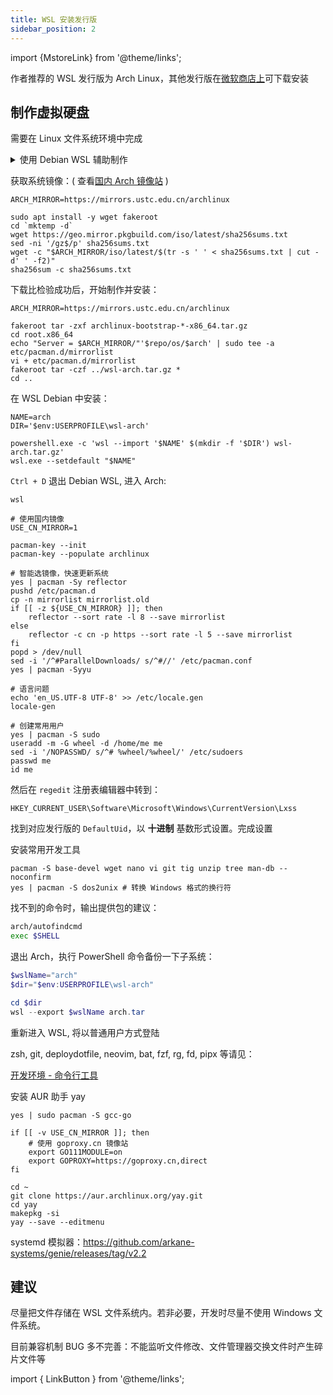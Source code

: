 ```yaml
---
title: WSL 安装发行版
sidebar_position: 2
---
```


import {MstoreLink} from '@theme/links';

作者推荐的 WSL 发行版为 Arch Linux，其他发行版在<a href="https://aka.ms/wslstore">微软商店上</a>可下载安装

## 制作虚拟硬盘

需要在 Linux 文件系统环境中完成

<details><summary>使用 Debian WSL 辅助制作</summary>

1. 从 <MstoreLink id="9MSVKQC78PK6" name="微软商店"/> 安装
2. 输入用户名密码以初始化，例如 `me` : `'`

要想从国内镜像源加速 apt 获取：

1. 获取缺失的软件包：
   [可信证书](https://packages.debian.org/stable/all/ca-certificates/download)
   及 [openssl](https://packages.debian.org/stable/amd64/openssl/download)
2. ```shell
   wsl sudo apt install -y ./ca-certificates_*.deb ./openssl_*.deb
   ```
3. <a href="/docs/setup-linux/for-debian#国内镜像软件仓" target="_blank">
   设置镜像源并更新</a>

</details>

获取系统镜像：( 查看[国内 Arch 镜像站](https://mirrorz.org/os/archlinux) )

```shell
ARCH_MIRROR=https://mirrors.ustc.edu.cn/archlinux

sudo apt install -y wget fakeroot
cd `mktemp -d`
wget https://geo.mirror.pkgbuild.com/iso/latest/sha256sums.txt
sed -ni '/gz$/p' sha256sums.txt
wget -c "$ARCH_MIRROR/iso/latest/$(tr -s ' ' < sha256sums.txt | cut -d' ' -f2)"
sha256sum -c sha256sums.txt
```

下载比检验成功后，开始制作并安装：

```shell
ARCH_MIRROR=https://mirrors.ustc.edu.cn/archlinux

fakeroot tar -zxf archlinux-bootstrap-*-x86_64.tar.gz
cd root.x86_64
echo "Server = $ARCH_MIRROR/"'$repo/os/$arch' | sudo tee -a etc/pacman.d/mirrorlist
vi + etc/pacman.d/mirrorlist
fakeroot tar -czf ../wsl-arch.tar.gz *
cd ..
```

<!--
[ -x "$(command -v explorer.exe)" ] && explorer.exe .
-->

在 WSL Debian 中安装：

```shell
NAME=arch
DIR='$env:USERPROFILE\wsl-arch'

powershell.exe -c 'wsl --import '$NAME' $(mkdir -f '$DIR') wsl-arch.tar.gz'
wsl.exe --setdefault "$NAME"
```

`Ctrl + D` 退出 Debian WSL, 进入 Arch:

    wsl

```shell
# 使用国内镜像
USE_CN_MIRROR=1

pacman-key --init
pacman-key --populate archlinux

# 智能选镜像，快速更新系统
yes | pacman -Sy reflector
pushd /etc/pacman.d
cp -n mirrorlist mirrorlist.old
if [[ -z ${USE_CN_MIRROR} ]]; then
    reflector --sort rate -l 8 --save mirrorlist
else
    reflector -c cn -p https --sort rate -l 5 --save mirrorlist
fi
popd > /dev/null
sed -i '/^#ParallelDownloads/ s/^#//' /etc/pacman.conf
yes | pacman -Syyu

# 语言问题
echo 'en_US.UTF-8 UTF-8' >> /etc/locale.gen
locale-gen

# 创建常用用户
yes | pacman -S sudo
useradd -m -G wheel -d /home/me me
sed -i '/NOPASSWD/ s/^# %wheel/%wheel/' /etc/sudoers
passwd me
id me
```

然后在 `regedit` 注册表编辑器中转到：

    HKEY_CURRENT_USER\Software\Microsoft\Windows\CurrentVersion\Lxss

找到对应发行版的 `DefaultUid`，以 **十进制** 基数形式设置。完成设置

安装常用开发工具

```shell
pacman -S base-devel wget nano vi git tig unzip tree man-db --noconfirm
yes | pacman -S dos2unix # 转换 Windows 格式的换行符
```

找不到的命令时，输出提供包的建议：

```bash
arch/autofindcmd
exec $SHELL
```

退出 Arch，执行 PowerShell 命令备份一下子系统：

```powershell
$wslName="arch"
$dir="$env:USERPROFILE\wsl-arch"

cd $dir
wsl --export $wslName arch.tar
```

重新进入 WSL, 将以普通用户方式登陆

zsh, git, deploydotfile, neovim, bat, fzf, rg, fd, pipx 等请见：

<a target="_blank" href="/docs/devenv#命令行工具">
  开发环境 - 命令行工具
</a>

<br/>

安装 AUR 助手 yay

```shell
yes | sudo pacman -S gcc-go

if [[ -v USE_CN_MIRROR ]]; then
    # 使用 goproxy.cn 镜像站
    export GO111MODULE=on
    export GOPROXY=https://goproxy.cn,direct
fi

cd ~
git clone https://aur.archlinux.org/yay.git
cd yay
makepkg -si
yay --save --editmenu
```

systemd 模拟器：https://github.com/arkane-systems/genie/releases/tag/v2.2

## 建议

尽量把文件存储在 WSL 文件系统内。若非必要，开发时尽量不使用 Windows 文件系统。

目前兼容机制 BUG 多不完善：不能监听文件修改、文件管理器交换文件时产生碎片文件等

<!-- printf "\n-c cn\n" >> /etc/xdg/reflector/reflector.conf -->

import { LinkButton } from '@theme/links';
